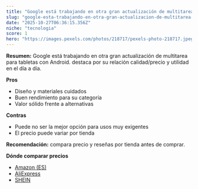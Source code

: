 ```yaml
---
title: "Google está trabajando en otra gran actualización de multitarea para tabletas con Android."
slug: "google-esta-trabajando-en-otra-gran-actualizacion-de-multitarea-para-tabletas-co"
date: "2025-10-27T06:36:15.356Z"
niche: "tecnologia"
score: 1
hero: "https://images.pexels.com/photos/218717/pexels-photo-218717.jpeg?auto=compress&cs=tinysrgb&fit=crop&h=627&w=1200&auto=compress&cs=tinysrgb&w=1200&h=675&fit=crop"
---
```


**Resumen:** Google está trabajando en otra gran actualización de multitarea para tabletas con Android. destaca por su relación calidad/precio y utilidad en el día a día.

**Pros**
- Diseño y materiales cuidados
- Buen rendimiento para su categoría
- Valor sólido frente a alternativas

**Contras**
- Puede no ser la mejor opción para usos muy exigentes
- El precio puede variar por tienda

**Recomendación:** compara precio y reseñas por tienda antes de comprar.

**Dónde comparar precios**
- [Amazon (ES)](https://www.amazon.es/s?k=Google%20est%C3%A1%20trabajando%20en%20otra%20gran%20actualizaci%C3%B3n%20de%20multitarea%20para%20tabletas%20con%20Android.&tag=teknovashop25-21)
- [AliExpress](https://www.aliexpress.com/wholesale?SearchText=Google%20est%C3%A1%20trabajando%20en%20otra%20gran%20actualizaci%C3%B3n%20de%20multitarea%20para%20tabletas%20con%20Android.)
- [SHEIN](https://www.shein.com/pdsearch/Google%20est%C3%A1%20trabajando%20en%20otra%20gran%20actualizaci%C3%B3n%20de%20multitarea%20para%20tabletas%20con%20Android.)